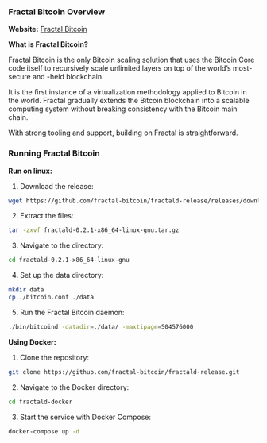 ### Fractal Bitcoin Overview

**Website:** [Fractal Bitcoin](https://fractalbitcoin.io)

**What is Fractal Bitcoin?**

Fractal Bitcoin is the only Bitcoin scaling solution that uses the Bitcoin Core code itself to recursively scale unlimited layers on top of the world’s most-secure and -held blockchain.

It is the first instance of a virtualization methodology applied to Bitcoin in the world. Fractal gradually extends the Bitcoin blockchain into a scalable computing system without breaking consistency with the Bitcoin main chain.

With strong tooling and support, building on Fractal is straightforward.

### Running Fractal Bitcoin

**Run on linux:**

1. Download the release:

```bash
wget https://github.com/fractal-bitcoin/fractald-release/releases/download/v0.2.1/fractald-0.2.1-x86_64-linux-gnu.tar.gz
```

2. Extract the files:

```bash
tar -zxvf fractald-0.2.1-x86_64-linux-gnu.tar.gz
```

3. Navigate to the directory:

```bash
cd fractald-0.2.1-x86_64-linux-gnu
```

4. Set up the data directory:

```bash
mkdir data
cp ./bitcoin.conf ./data
```

5. Run the Fractal Bitcoin daemon:

```bash
./bin/bitcoind -datadir=./data/ -maxtipage=504576000
```

**Using Docker:**

1. Clone the repository:

```bash
git clone https://github.com/fractal-bitcoin/fractald-release.git
```

2. Navigate to the Docker directory:

```bash
cd fractald-docker
```

3. Start the service with Docker Compose:

```bash
docker-compose up -d
```
